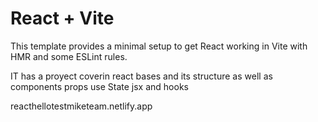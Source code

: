# React + Vite

This template provides a minimal setup to get React working in Vite with HMR and some ESLint rules.






IT has    a proyect   coverin  react  bases  and its  structure as  well as  components  props  use State  jsx  and  hooks 

reacthellotestmiketeam.netlify.app
